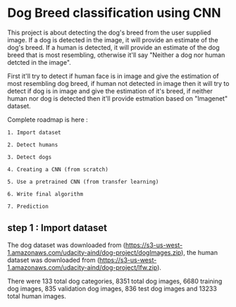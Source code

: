 # Dog Breed classification using CNN
This project is about detecting the dog's breed from the user supplied image. If a dog is detected in the image, it will provide an estimate of the dog's breed. If a human is detected, it will provide an estimate of the dog breed that is most resembling, otherwise it'll say "Neither a dog nor human detcted in the image".

First it'll try to detect if human face is in image and give the estimation of most resembling dog breed, if human not detected in image then it will try to detect if dog is in image and give the estimation of it's breed, if neither human nor dog is detected then it'll provide estmation based on "Imagenet" dataset.

Complete roadmap is here :

    1. Import dataset
    
    2. Detect humans
    
    3. Detect dogs
    
    4. Creating a CNN (from scratch)
    
    5. Use a pretrained CNN (from transfer learning)
    
    6. Write final algorithm
    
    7. Prediction
    
## step 1 : Import dataset
The dog dataset was downloaded from (https://s3-us-west-1.amazonaws.com/udacity-aind/dog-project/dogImages.zip), the human dataset was downloaded from (https://s3-us-west-1.amazonaws.com/udacity-aind/dog-project/lfw.zip). 

There were 133 total dog categories, 8351 total dog images, 6680 training dog images, 835 validation dog images, 836 test dog images and 13233 total human images.

